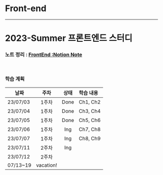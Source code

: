 # Front-end
---
# 2023-Summer 프론트엔드 스터디
### 노트 정리 : [FrontEnd :Notion Note](https://www.notion.so/2023-FrontEnd-36b6d09841a545e18b9a2589b0e75bf0)

<br>

### 학습 계획

|날짜|주차|상태|학습 내용|
|----|:----:|:----:|:----|
|23/07/03|1주차|Done  |Ch1, Ch2|
|23/07/04|1주차|Done  |Ch3, Ch4|
|23/07/05|1주차|Done  |Ch5, Ch6|
|23/07/06|1주차|Ing   |Ch7, Ch8|
|23/07/07|1주차|Ing   |Ch8, Ch9|
|23/07/11|2주차|Ing   |        |
|23/07/12|2주차|      |        |
|07/13~19|vacation!|
